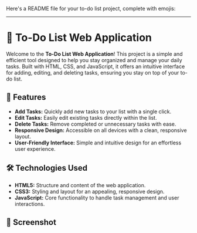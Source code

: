 Here's a README file for your to-do list project, complete with emojis:

---

# 📝 To-Do List Web Application

Welcome to the **To-Do List Web Application**! This project is a simple and efficient tool designed to help you stay organized and manage your daily tasks. Built with HTML, CSS, and JavaScript, it offers an intuitive interface for adding, editing, and deleting tasks, ensuring you stay on top of your to-do list.

## 🚀 Features

- **Add Tasks:** Quickly add new tasks to your list with a single click.
- **Edit Tasks:** Easily edit existing tasks directly within the list.
- **Delete Tasks:** Remove completed or unnecessary tasks with ease.
- **Responsive Design:** Accessible on all devices with a clean, responsive layout.
- **User-Friendly Interface:** Simple and intuitive design for an effortless user experience.

## 🛠️ Technologies Used

- **HTML5:** Structure and content of the web application.
- **CSS3:** Styling and layout for an appealing, responsive design.
- **JavaScript:** Core functionality to handle task management and user interactions.

## 📸 Screenshot

